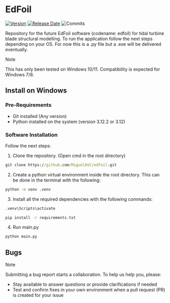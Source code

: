 # EdFoil

[![Version](https://img.shields.io/github/v/release/miguelavc/edfoil)](https://github.com/miguelavc/edfoil/releases)
[![Release Date](https://img.shields.io/github/release-date/miguelavc/edfoil)](https://github.com/miguelavc/edfoil/releases)
![Commits](https://img.shields.io/github/commit-activity/t/miguelavc/edfoil)

Repository for the future EdFoil software (codename: edfoil) for tidal turbine blade structural modelling. To run the application follow the next steps depending on your OS. For now this is a .py file but a .exe will be delivered eventually.

> [!NOTE]  
> This has only been tested on Windows 10/11.
> Compatibility is expected for Windows 7/8.

## Install on Windows

### Pre-Requirements

- Git installed (Any version)
- Python installed on the system (version 3.12.2 or 3.12)

### Software Installation

Follow the next steps:

1. Clone the repository. (Open cmd in the root directory)

```bat
git clone https://github.com/MiguelAVC/edfoil.git
```

2. Create a python virtual environment inside the root directory. This can be done in the terminal with the following:

```bat
python -m venv .venv
```

3. Install all the required dependencies with the following commands:

```bat
.venv\Scripts\activate
```

```bat
pip install -r requirements.txt
```

4. Run main.py

```bat
python main.py
```

## Bugs

> [!NOTE]  
> Submitting a bug report starts a collaboration. To help us help you, please:  
> - Stay available to answer questions or provide clarifications if needed  
> - Test and confirm fixes in your own environment when a pull request (PR) is created for your issue 
